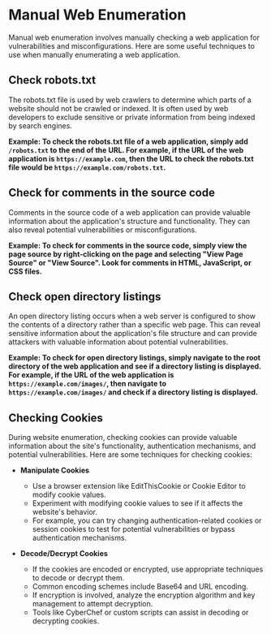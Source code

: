 # Manual Web Enumeration

Manual web enumeration involves manually checking a web application for vulnerabilities and misconfigurations. Here are some useful techniques to use when manually enumerating a web application.

## Check robots.txt

The robots.txt file is used by web crawlers to determine which parts of a website should not be crawled or indexed. It is often used by web developers to exclude sensitive or private information from being indexed by search engines.

**Example: To check the robots.txt file of a web application, simply add `/robots.txt` to the end of the URL. For example, if the URL of the web application is `https://example.com`, then the URL to check the robots.txt file would be `https://example.com/robots.txt`.**

## Check for comments in the source code

Comments in the source code of a web application can provide valuable information about the application's structure and functionality. They can also reveal potential vulnerabilities or misconfigurations.

**Example: To check for comments in the source code, simply view the page source by right-clicking on the page and selecting "View Page Source" or "View Source". Look for comments in HTML, JavaScript, or CSS files.**

## Check open directory listings

An open directory listing occurs when a web server is configured to show the contents of a directory rather than a specific web page. This can reveal sensitive information about the application's file structure and can provide attackers with valuable information about potential vulnerabilities.

**Example: To check for open directory listings, simply navigate to the root directory of the web application and see if a directory listing is displayed. For example, if the URL of the web application is `https://example.com/images/`, then navigate to `https://example.com/images/` and check if a directory listing is displayed.**

## Checking Cookies

During website enumeration, checking cookies can provide valuable information about the site's functionality, authentication mechanisms, and potential vulnerabilities. Here are some techniques for checking cookies:

* **Manipulate Cookies**
  - Use a browser extension like EditThisCookie or Cookie Editor to modify cookie values.
  - Experiment with modifying cookie values to see if it affects the website's behavior.
  - For example, you can try changing authentication-related cookies or session cookies to test for potential vulnerabilities or bypass authentication mechanisms.

* **Decode/Decrypt Cookies**
  - If the cookies are encoded or encrypted, use appropriate techniques to decode or decrypt them.
  - Common encoding schemes include Base64 and URL encoding.
  - If encryption is involved, analyze the encryption algorithm and key management to attempt decryption.
  - Tools like CyberChef or custom scripts can assist in decoding or decrypting cookies.
